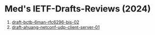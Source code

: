 # Med's IETF-Drafts-Reviews (2024)


1. [draft-bctb-6man-rfc6296-bis-02](https://github.com/boucadair/IETF-Drafts-Reviews/blob/master/2024/draft-bctb-6man-rfc6296-bis-02-rev%20Med.txt)
2. [draft-ahuang-netconf-udp-client-server-01](https://github.com/boucadair/IETF-Drafts-Reviews/blob/master/2024/draft-ahuang-netconf-udp-client-server-01-rev%20Med.pdf)
